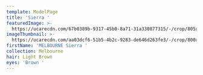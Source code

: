 ```yaml
---
template: ModelPage
title: 'Sierra '
featuredImage: >-
  https://ucarecdn.com/67b0389b-9317-45b0-8a71-31a330877315/-/crop/805x709/156,112/-/preview/
imageThumbnail: >-
  https://ucarecdn.com/aa03dcf6-51b5-4b2c-9283-de646d263fe3/-/crop/800x1012/159,61/-/preview/
firstName: 'MELBOURNE Sierra '
collection: Melbourne
hair: Light Brown
eyes: 'Brown '
---
```


